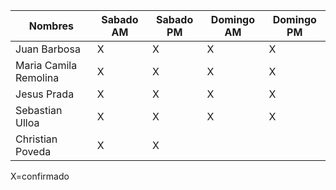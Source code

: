 | Nombres | Sabado AM | Sabado PM | Domingo AM | Domingo PM|
|---------|-----------|-----------|-----------|-----------|
| Juan Barbosa | X | X| X |X|
| Maria Camila Remolina | X |X|X|X|
| Jesus Prada |X|X|X|X|
| Sebastian Ulloa |X|X|X|X|
| Christian Poveda |X|X|||

X=confirmado
